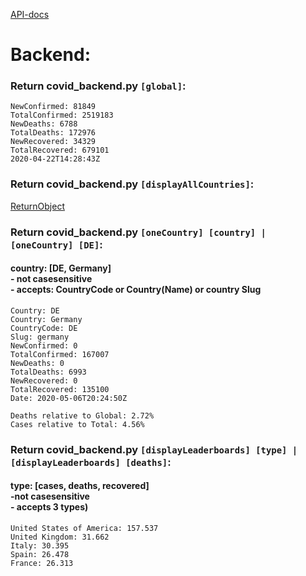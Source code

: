 [API-docs](https://documenter.getpostman.com/view/10808728/SzS8rjbc?version=latest#9739c95f-ef1d-489b-97a9-0a6dfe2f74d8)

# Backend:

### Return covid_backend.py `[global]`:

```
NewConfirmed: 81849
TotalConfirmed: 2519183
NewDeaths: 6788
TotalDeaths: 172976
NewRecovered: 34329
TotalRecovered: 679101
2020-04-22T14:28:43Z
```
### Return covid_backend.py `[displayAllCountries]`:

[ReturnObject](https://raw.githubusercontent.com/xNaCly/scripts/master/Covid19/available_countries.txt)

### Return covid_backend.py `[oneCountry] [country] | [oneCountry] [DE]`:
#### country: [DE, Germany] <br>- not casesensitive <br>- accepts: CountryCode or Country(Name) or country Slug
```
Country: DE
Country: Germany
CountryCode: DE
Slug: germany
NewConfirmed: 0
TotalConfirmed: 167007
NewDeaths: 0
TotalDeaths: 6993
NewRecovered: 0
TotalRecovered: 135100
Date: 2020-05-06T20:24:50Z

Deaths relative to Global: 2.72%
Cases relative to Total: 4.56%
```

### Return covid_backend.py `[displayLeaderboards] [type] | [displayLeaderboards] [deaths]`:
#### type: [cases, deaths, recovered] <br>-not casesensitive <br>- accepts 3 types)
```
United States of America: 157.537
United Kingdom: 31.662
Italy: 30.395
Spain: 26.478
France: 26.313
```
